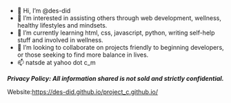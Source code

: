 - 👋 Hi, I’m @des-did
- 👀 I’m interested in assisting others through web development, wellness, healthy lifestyles and mindsets.
- 🌱 I’m currently learning html, css, javascript, python, writing self-help stuff and involved in wellness.
- 💞️ I’m looking to collaborate on projects friendly to beginning developers, or those seeking to find more balance in lives.
- 📫 natsde at yahoo dot c_m

<!---
des-did/des-did is a ✨ special ✨ repository because its `README.md` (this file) appears on your GitHub profile.
You can click the Preview link to take a look at your changes.
--->

***Privacy Policy: All information shared is not sold and strictly confidential.***

Website:https://des-did.github.io/project_c.github.io/
